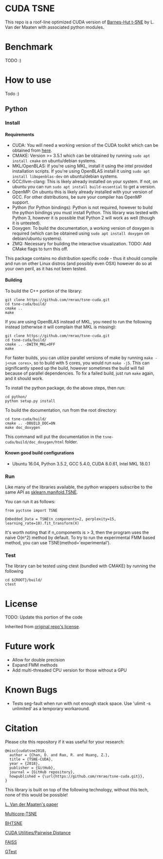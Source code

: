 # CUDA TSNE

This repo is a roof-line optimized CUDA version of [Barnes-Hut t-SNE](https://github.com/lvdmaaten/bhtsne) by L. Van der Maaten with associated python modules. 

# Benchmark

TODO :)

# How to use

Todo :)

## Python
### Install

#### Requirements

- CUDA: You will need a working version of the CUDA toolkit which can be obtained from [here](https://developer.nvidia.com/cuda-toolkit).
- CMAKE: Version >= 3.5.1 which can be obtained by running `sudo apt install cmake` on ubuntu/debian systems.
- MKL/OpenBLAS: If you're using MKL, install it using the intel provided installation scripts. If you're using OpenBLAS install it using `sudo apt install libopenblas-dev` on ubuntu/debian systems. 
- GCC/llvm-clang: This is likely already installed on your system. If not, on ubuntu you can run `sudo apt install build-essential` to get a version.
- OpenMP: On ubuntu this is likely already installed with your version of GCC. For other distributions, be sure your compiler has OpenMP support.
- Python (for Python bindings): Python is not required, however to build the python bindings you must install Python. This library was tested with Python 3, however it is possible that Python 2 will work as well (though it is untested). 
- Doxygen: To build the documentation, a working version of doxygen is required (which can be obtained using `sudo apt install doxygen` on debian/ubuntu systems).
- ZMQ: Necessary for building the interactive visualization. TODO: Add CMake flags to turn this off.

This package contains no distribution specific code - thus it should compile and run on other Linux distros (and possibly even OSX) however do so at your own peril, as it has not been tested.

#### Building

To build the C++ portion of the library:
```
git clone https://github.com/rmrao/tsne-cuda.git
cd tsne-cuda/build/
cmake ..
make
```

If you are using OpenBLAS instead of MKL, you need to run the following instead (otherwise it will complain that MKL is missing):
```
git clone https://github.com/rmrao/tsne-cuda.git
cd tsne-cuda/build/
cmake .. -DWITH_MKL=OFF
make
```

For faster builds, you can utilize parallel versions of make by running `make -j<num cores>`, so to build with 5 cores, you would run `make -j5`. This can significantly speed up the build, however sometimes the build will fail because of parallel dependencies. To fix a failed build, just run `make` again, and it should work.


To install the python package, do the above steps, then run:
```
cd python/
python setup.py install
```

To build the documentation, run from the root directory:
```
cd tsne-cuda/build/
cmake .. -DBUILD_DOC=ON
make doc_doxygen
```
This command will put the documentation in the `tsne-cuda/build/doc_doxygen/html` folder. 

#### Known good build configurations

- Ubuntu 16.04, Python 3.5.2, GCC 5.4.0, CUDA 8.0.61, Intel MKL 18.0.1

### Run

Like many of the libraries available, the python wrappers subscribe to the same API as [sklearn.manifold.TSNE](http://scikit-learn.org/stable/modules/generated/sklearn.manifold.TSNE.html).

You can run it as follows:

```
from pyctsne import TSNE

Embedded_Data = TSNE(n_components=2, perplexity=15, learning_rate=10).fit_transform(X)
```

It's worth noting that if n_components is > 3, then the program uses the naive O(n^2) method by default. To try to run the experimental FMM based method, you can use TSNE(method='experimental').

### Test

The library can be tested using ctest (bundled with CMAKE) by running the following

```
cd ${ROOT}/build/
ctest
```

# License

TODO: Update this portion of the code

Inherited from [original repo's license](https://github.com/lvdmaaten/bhtsne).

# Future work

- Allow for double precision
- Expand FMM methods
- Add multi-threaded CPU version for those without a GPU

# Known Bugs

- Tests seg-fault when run with not enough stack space. Use 'ulimit -s unlimited' as a temporary workaround.

# Citation

Please cite this repository if it was useful for your research:

```
@misc{cudatsne2018,
  author = {Chan, D. and Rao, R. and Huang, Z.},
  title = {TSNE-CUDA},
  year = {2018},
  publisher = {GitHub},
  journal = {GitHub repository},
  howpublished = {\url{https://github.com/rmrao/tsne-cuda.git}},
}
```

This library is built on top of the following technology, without this tech, none of this would be possible!

[L. Van der Maaten's paper](http://lvdmaaten.github.io/publications/papers/JMLR_2014.pdf)

[Multicore-TSNE](https://github.com/DmitryUlyanov/Multicore-TSNE)

[BHTSNE](https://github.com/lvdmaaten/bhtsne/)

[CUDA Utilities/Pairwise Distance](https://github.com/OrangeOwlSolutions)

[FAISS](https://github.com/facebookresearch/faiss)

[GTest](https://github.com/google/googletest)
